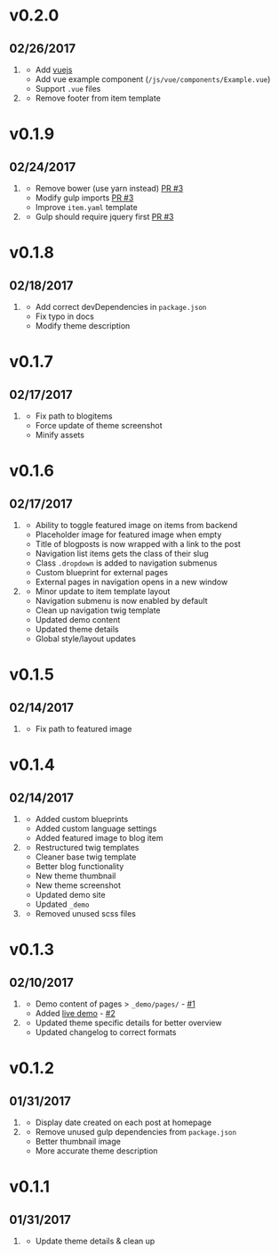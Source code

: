 # v0.2.0
## 02/26/2017

1. [](#improved)
    * Add [vuejs](http://vuejs.org/)
    * Add vue example component (`/js/vue/components/Example.vue`)
    * Support `.vue` files
2. [](#bugfix)
    * Remove footer from item template

# v0.1.9
## 02/24/2017

1. [](#improved)
    * Remove bower (use yarn instead) [PR #3](https://github.com/robbinfellow/haywire-grav/pull/3)
    * Modify gulp imports [PR #3](https://github.com/robbinfellow/haywire-grav/pull/3)
    * Improve `item.yaml` template
2. [](#bugfix)
    * Gulp should require jquery first [PR #3](https://github.com/robbinfellow/haywire-grav/pull/3)

# v0.1.8
## 02/18/2017

1. [](#bugfix)
    * Add correct devDependencies in `package.json`
    * Fix typo in docs
    * Modify theme description

# v0.1.7
## 02/17/2017

1. [](#bugfix)
    * Fix path to blogitems
    * Force update of theme screenshot
    * Minify assets

# v0.1.6
## 02/17/2017

1. [](#new)
    * Ability to toggle featured image on items from backend
    * Placeholder image for featured image when empty
    * Title of blogposts is now wrapped with a link to the post
    * Navigation list items gets the class of their slug
    * Class `.dropdown` is added to navigation submenus
    * Custom blueprint for external pages
    * External pages in navigation opens in a new window
2. [](#improved)
    * Minor update to item template layout
    * Navigation submenu is now enabled by default
    * Clean up navigation twig template
    * Updated demo content
    * Updated theme details
    * Global style/layout updates

# v0.1.5
## 02/14/2017

1. [](#bugfix)
    * Fix path to featured image

# v0.1.4
## 02/14/2017

1. [](#new)
  	* Added custom blueprints
    * Added custom language settings
    * Added featured image to blog item
2. [](#improved)
    * Restructured twig templates
    * Cleaner base twig template
    * Better blog functionality
    * New theme thumbnail
    * New theme screenshot
    * Updated demo site
    * Updated `_demo`
3. [](#bugfix)
    * Removed unused scss files

# v0.1.3
## 02/10/2017

1. [](#new)
  	* Demo content of pages > `_demo/pages/` - [#1](https://github.com/robbinfellow/haywire-grav/issues/1)
  	* Added [live demo](http://haywire.me/haywire-grav-demo/) - [#2](https://github.com/robbinfellow/haywire-grav/issues/2)
2. [](#improved)
    * Updated theme specific details for better overview
    * Updated changelog to correct formats

# v0.1.2
## 01/31/2017

1. [](#new)
  	* Display date created on each post at homepage
2. [](#improved)
    * Remove unused gulp dependencies from `package.json`
	* Better thumbnail image
	* More accurate theme description

# v0.1.1
## 01/31/2017

1. [](#improved)
  	* Update theme details & clean up